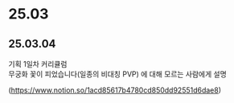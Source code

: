 # 25.03
## 25.03.04
기획 1일차 커리큘럼  
무궁화 꽃이 피었습니다(일종의 비대칭 PVP) 에 대해 모르는 사람에게 설명  
  
(https://www.notion.so/1acd85617b4780cd850dd92551d6dae8)  

